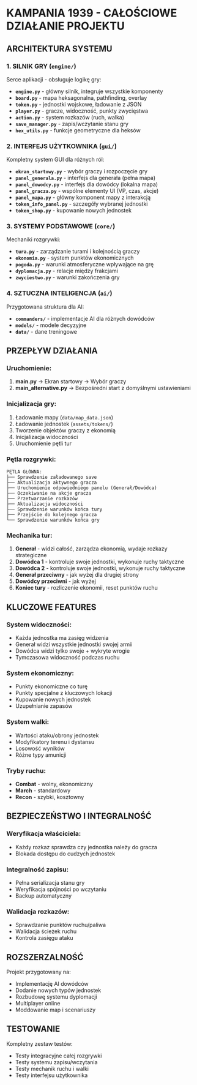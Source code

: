 # KAMPANIA 1939 - CAŁOŚCIOWE DZIAŁANIE PROJEKTU

## ARCHITEKTURA SYSTEMU

### 1. SILNIK GRY (`engine/`)
Serce aplikacji - obsługuje logikę gry:
- **`engine.py`** - główny silnik, integruje wszystkie komponenty
- **`board.py`** - mapa heksagonalna, pathfinding, overlay
- **`token.py`** - jednostki wojskowe, ładowanie z JSON
- **`player.py`** - gracze, widoczność, punkty zwycięstwa
- **`action.py`** - system rozkazów (ruch, walka)
- **`save_manager.py`** - zapis/wczytanie stanu gry
- **`hex_utils.py`** - funkcje geometryczne dla heksów

### 2. INTERFEJS UŻYTKOWNIKA (`gui/`)
Kompletny system GUI dla różnych ról:
- **`ekran_startowy.py`** - wybór graczy i rozpoczęcie gry
- **`panel_generala.py`** - interfejs dla generała (pełna mapa)
- **`panel_dowodcy.py`** - interfejs dla dowódcy (lokalna mapa)
- **`panel_gracza.py`** - wspólne elementy UI (VP, czas, akcje)
- **`panel_mapa.py`** - główny komponent mapy z interakcją
- **`token_info_panel.py`** - szczegóły wybranej jednostki
- **`token_shop.py`** - kupowanie nowych jednostek

### 3. SYSTEMY PODSTAWOWE (`core/`)
Mechaniki rozgrywki:
- **`tura.py`** - zarządzanie turami i kolejnością graczy
- **`ekonomia.py`** - system punktów ekonomicznych
- **`pogoda.py`** - warunki atmosferyczne wpływające na grę
- **`dyplomacja.py`** - relacje między frakcjami
- **`zwyciestwo.py`** - warunki zakończenia gry

### 4. SZTUCZNA INTELIGENCJA (`ai/`)
Przygotowana struktura dla AI:
- **`commanders/`** - implementacje AI dla różnych dowódców
- **`models/`** - modele decyzyjne
- **`data/`** - dane treningowe

## PRZEPŁYW DZIAŁANIA

### Uruchomienie:
1. **main.py** → Ekran startowy → Wybór graczy
2. **main_alternative.py** → Bezpośredni start z domyślnymi ustawieniami

### Inicjalizacja gry:
1. Ładowanie mapy (`data/map_data.json`)
2. Ładowanie jednostek (`assets/tokens/`)
3. Tworzenie objektów graczy z ekonomią
4. Inicjalizacja widoczności
5. Uruchomienie pętli tur

### Pętla rozgrywki:
```
PĘTLA GŁÓWNA:
├── Sprawdzenie załadowanego save
├── Aktualizacja aktywnego gracza
├── Uruchomienie odpowiedniego panelu (Generał/Dowódca)
├── Oczekiwanie na akcje gracza
├── Przetwarzanie rozkazów
├── Aktualizacja widoczności
├── Sprawdzenie warunków końca tury
├── Przejście do kolejnego gracza
└── Sprawdzenie warunków końca gry
```

### Mechanika tur:
1. **Generał** - widzi całość, zarządza ekonomią, wydaje rozkazy strategiczne
2. **Dowódca 1** - kontroluje swoje jednostki, wykonuje ruchy taktyczne  
3. **Dowódca 2** - kontroluje swoje jednostki, wykonuje ruchy taktyczne
4. **Generał przeciwny** - jak wyżej dla drugiej strony
5. **Dowódcy przeciwni** - jak wyżej
6. **Koniec tury** - rozliczenie ekonomii, reset punktów ruchu

## KLUCZOWE FEATURES

### System widoczności:
- Każda jednostka ma zasięg widzenia
- Generał widzi wszystkie jednostki swojej armii
- Dowódca widzi tylko swoje + wykryte wrogie
- Tymczasowa widoczność podczas ruchu

### System ekonomiczny:
- Punkty ekonomiczne co turę
- Punkty specjalne z kluczowych lokacji
- Kupowanie nowych jednostek
- Uzupełnianie zapasów

### System walki:
- Wartości ataku/obrony jednostek
- Modyfikatory terenu i dystansu  
- Losowość wyników
- Różne typy amunicji

### Tryby ruchu:
- **Combat** - wolny, ekonomiczny
- **March** - standardowy
- **Recon** - szybki, kosztowny

## BEZPIECZEŃSTWO I INTEGRALNOŚĆ

### Weryfikacja właściciela:
- Każdy rozkaz sprawdza czy jednostka należy do gracza
- Blokada dostępu do cudzych jednostek

### Integralność zapisu:
- Pełna serializacja stanu gry
- Weryfikacja spójności po wczytaniu
- Backup automatyczny

### Walidacja rozkazów:
- Sprawdzanie punktów ruchu/paliwa
- Walidacja ścieżek ruchu
- Kontrola zasięgu ataku

## ROZSZERZALNOŚĆ

Projekt przygotowany na:
- Implementację AI dowódców
- Dodanie nowych typów jednostek
- Rozbudowę systemu dyplomacji
- Multiplayer online
- Moddowanie map i scenariuszy

## TESTOWANIE

Kompletny zestaw testów:
- Testy integracyjne całej rozgrywki
- Testy systemu zapisu/wczytania
- Testy mechanik ruchu i walki
- Testy interfejsu użytkownika
